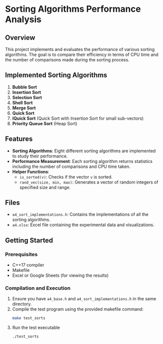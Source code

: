 # Sorting Algorithms Performance Analysis

## Overview

This project implements and evaluates the performance of various sorting algorithms. The goal is to compare their efficiency in terms of CPU time and the number of comparisons made during the sorting process.

## Implemented Sorting Algorithms

1. **Bubble Sort**
2. **Insertion Sort**
3. **Selection Sort**
4. **Shell Sort**
5. **Merge Sort**
6. **Quick Sort**
7. **IQuick Sort** (Quick Sort with Insertion Sort for small sub-vectors)
8. **Priority Queue Sort** (Heap Sort)

## Features

- **Sorting Algorithms**: Eight different sorting algorithms are implemented to study their performance.
- **Performance Measurement**: Each sorting algorithm returns statistics including the number of comparisons and CPU time taken.
- **Helper Functions**:
  - `is_sorted(v)`: Checks if the vector `v` is sorted.
  - `rand_vec(size, min, max)`: Generates a vector of random integers of specified size and range.

## Files

- `a4_sort_implementations.h`: Contains the implementations of all the sorting algorithms.
- `a4.xlsx`: Excel file containing the experimental data and visualizations.

## Getting Started

### Prerequisites

- C++17 compiler
- Makefile
- Excel or Google Sheets (for viewing the results)

### Compilation and Execution

1. Ensure you have `a4_base.h` and `a4_sort_implementations.h` in the same directory.
2. Compile the test program using the provided makefile command:
   ```bash
   make test_sorts
3. Run the test executable
   ```bash
   ./test_sorts
